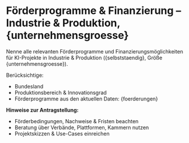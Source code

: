 # Förderprogramme & Finanzierung – Industrie & Produktion, {unternehmensgroesse}

Nenne alle relevanten Förderprogramme und Finanzierungsmöglichkeiten für KI-Projekte in Industrie & Produktion ({selbststaendig}, Größe {unternehmensgroesse}).

Berücksichtige:
- Bundesland
- Produktionsbereich & Innovationsgrad
- Förderprogramme aus den aktuellen Daten:
{foerderungen}

**Hinweise zur Antragstellung:**  
- Förderbedingungen, Nachweise & Fristen beachten  
- Beratung über Verbände, Plattformen, Kammern nutzen  
- Projektskizzen & Use-Cases einreichen
